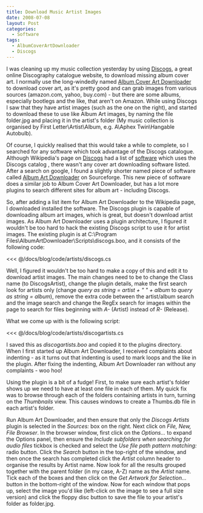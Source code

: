 ```yaml
---
title: Download Music Artist Images
date: 2008-07-08
layout: Post
categories:
  - Software
tags:
  - AlbumCoverArtDownloader
  - Discogs
---
```


I was cleaning up my music collection yesterday by using [Discogs](http://www.discogs.com/), a great online Discography catalogue website, to download missing album cover art. I normally use the long-windedly named [Album Cover Art Downloader](http://www.unrealvoodoo.org/hiteck/projects/albumart/) to download cover art, as it's pretty good and can grab images from various sources (amazon.com, yahoo, buy.com) - but there are some albums, especially bootlegs and the like, that aren't on Amazon. While using Discogs I saw that they have artist images (such as the one on the right), and started to download these to use like Album Art images, by naming the file folder.jpg and placing it in the artist's folder (My music collection is organised by First Letter\Artist\Album, e.g. A\Aphex Twin\Hangable Autobulb).

<!-- more -->

Of course, I quickly realised that this would take a while to complete, so I searched for any software which took advantage of the Discogs catalogue. Although Wikipedia's page on [Discogs](http://en.wikipedia.org/wiki/Discogs) had a list of [software](http://en.wikipedia.org/wiki/Discogs#Software) which uses the Discogs catalog
, there wasn't any cover art downloading software listed. After a search on google, I found a slightly shorter named piece of software called [Album Art Downloader](http://sourceforge.net/projects/album-art) on Sourceforge. This new piece of software does a similar job to Album Cover Art Downloader, but has a lot more plugins to search different sites for album art - including Discogs.

So, after adding a list item for Album Art Downloader to the Wikipedia page, I downloaded installed the software. The Discogs plugin is capable of downloading album art images, which is great, but doesn't download artist images. As Album Art Downloader uses a plugin architecture, I figured it wouldn't be too hard to hack the existing Discogs script to use it for artist images. The existing plugin is at C:\Program Files\AlbumArtDownloader\Scripts\discogs.boo, and it consists of the following code:

<<< @/docs/blog/code/artists/discogs.cs

Well, I figured it wouldn't be too hard to make a copy of this and edit it to download artist images. The main changes need to be to change the Class name (to DiscogsArtist), change the plugin details, make the first search look for artists only (change _query as string = artist + " " + album_ to _query as string = album_), remove the extra code between the artist/album search and the image search and change the RegEx search for images within the page to search for files beginning with _A-_ (Artist) instead of _R-_ (Release).

What we come up with is the following script:

<<< @/docs/blog/code/artists/discogartists.cs

I saved this as _discogartists.boo_ and copied it to the plugins directory. When I first started up Album Art Downloader, I received complaints about indenting - as it turns out that indenting is used to mark loops and the like in the plugin. After fixing the indenting, Album Art Downloader ran without any complaints - woo hoo!

Using the plugin is a bit of a fudge! First, to make sure each artist's folder shows up we need to have at least one file in each of them. My quick fix was to browse through each of the folders containing artists in turn, turning on the _Thumbnails_ view. This causes windows to create a Thumbs.db file in each artist's folder.

Run Album Art Downloader, and then ensure that only the _Discogs Artists_ plugin is selected in the _Sources:_ box on the right. Next click on _File, New, File Browser_. In the browser window, first click on the _Options..._ to expand the Options panel, then ensure the _Include subfolders when searching for audio files_ tickbox is checked and select the _Use file path pattern matching:_ radio button. Click the _Search_ button in the top-right of the window, and then once the search has completed click the _Artist_ column header to organise the results by Artist name. Now look for all the results grouped together with the parent folder (in my case, A-Z) name as the _Artist_ name. Tick each of the boxes and then click on the _Get Artwork for Selection..._ button in the bottom-right of the window. Now for each window that pops up, select the image you'd like (left-click on the image to see a full size version) and click the floppy disc button to save the file to your artist's folder as folder.jpg.
